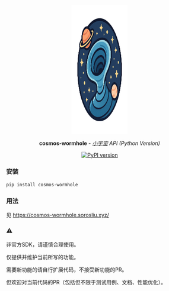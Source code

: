 <p align="center">
    <img width="350" height="350" src="https://github.com/Sorosliu1029/cosmos-wormhole/blob/master/docs/logo.png" alt="cosmos wormhole" style="display: block; margin: auto; width: 30%"/>
</p>
<p align="center">
    <strong>cosmos-wormhole</strong> <em>- <a href="https://www.xiaoyuzhoufm.com/" target="_blank">小宇宙</a> API (Python Version)</em>
</p>
<p align="center">
    <a href="https://pypi.org/project/cosmos-wormhole" target="_blank"><img src="https://badge.fury.io/py/cosmos-wormhole.svg?icon=si%3Apython" alt="PyPI version"></a>
</p>

### 安装

```sh
pip install cosmos-wormhole
```

### 用法

见 https://cosmos-wormhole.sorosliu.xyz/

### ⚠️

非官方SDK，请谨慎合理使用。

仅提供并维护当前所写的功能。

需要新功能的请自行扩展代码，不接受新功能的PR。

但欢迎对当前代码的PR（包括但不限于测试用例、文档、性能优化）。
